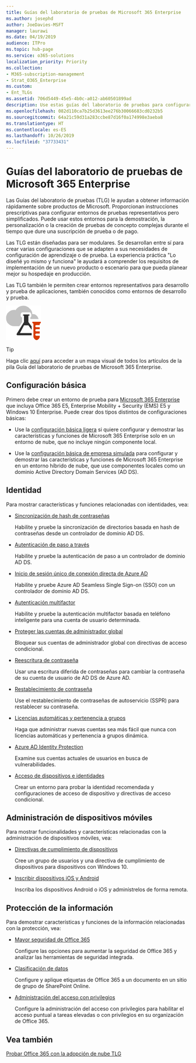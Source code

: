 ```yaml
---
title: Guías del laboratorio de pruebas de Microsoft 365 Enterprise
ms.author: josephd
author: JoeDavies-MSFT
manager: laurawi
ms.date: 04/19/2019
audience: ITPro
ms.topic: hub-page
ms.service: o365-solutions
localization_priority: Priority
ms.collection:
- M365-subscription-management
- Strat_O365_Enterprise
ms.custom:
- Ent_TLGs
ms.assetid: 706d5449-45e5-4b0c-a012-ab60501899ad
description: Use estas guías del laboratorio de pruebas para configurar la demostración, prueba de concepto y entornos de desarrollo y prueba de Microsoft 365 Enterprise.
ms.openlocfilehash: 082d110ca7b25d3613ee276b30066683cd0232b5
ms.sourcegitcommit: 64a21c59d31a283ccbe87d16f0a174998e3aeba8
ms.translationtype: HT
ms.contentlocale: es-ES
ms.lasthandoff: 10/26/2019
ms.locfileid: "37733431"
---
```

# <a name="microsoft-365-enterprise-test-lab-guides"></a>Guías del laboratorio de pruebas de Microsoft 365 Enterprise

Las Guías del laboratorio de pruebas (TLG) le ayudan a obtener información rápidamente sobre productos de Microsoft. Proporcionan instrucciones prescriptivas para configurar entornos de pruebas representativos pero simplificados. Puede usar estos entornos para la demostración, la personalización o la creación de pruebas de concepto complejas durante el tiempo que dure una suscripción de prueba o de pago. 

Las TLG están diseñadas para ser modulares. Se desarrollan entre sí para crear varias configuraciones que se adapten a sus necesidades de configuración de aprendizaje o de prueba. La experiencia práctica "Lo diseñé yo mismo y funciona" le ayudará a comprender los requisitos de implementación de un nuevo producto o escenario para que pueda planear mejor su hospedaje en producción.

Las TLG también le permiten crear entornos representativos para desarrollo y prueba de aplicaciones, también conocidos como entornos de desarrollo y prueba.
  
![Guías del laboratorio de pruebas para Microsoft Cloud](media/m365-enterprise-test-lab-guides/cloud-tlg-icon.png)

> [!TIP]
> Haga clic [aquí](https://aka.ms/m365etlgstack) para acceder a un mapa visual de todos los artículos de la pila Guía del laboratorio de pruebas de Microsoft 365 Enterprise.
  
## <a name="base-configuration"></a>Configuración básica

Primero debe crear un entorno de prueba para [Microsoft 365 Enterprise](https://docs.microsoft.com/microsoft-365-enterprise/) que incluya Office 365 E5, Enterprise Mobility + Security (EMS) E5 y Windows 10 Enterprise. Puede crear dos tipos distintos de configuraciones básicas:

- Use la [configuración básica ligera](lightweight-base-configuration-microsoft-365-enterprise.md) si quiere configurar y demostrar las características y funciones de Microsoft 365 Enterprise solo en un entorno de nube, que no incluye ningún componente local.

- Use la [configuración básica de empresa simulada](simulated-ent-base-configuration-microsoft-365-enterprise.md) para configurar y demostrar las características y funciones de Microsoft 365 Enterprise en un entorno híbrido de nube, que use componentes locales como un dominio Active Directory Domain Services (AD DS).
    
## <a name="identity"></a>Identidad

Para mostrar características y funciones relacionadas con identidades, vea:

- [Sincronización de hash de contraseñas](password-hash-sync-m365-ent-test-environment.md)
  
   Habilite y pruebe la sincronización de directorios basada en hash de contraseñas desde un controlador de dominio AD DS.

- [Autenticación de paso a través](pass-through-auth-m365-ent-test-environment.md)
  
   Habilite y pruebe la autenticación de paso a un controlador de dominio AD DS.

- [Inicio de sesión único de conexión directa de Azure AD](single-sign-on-m365-ent-test-environment.md)
  
   Habilite y pruebe Azure AD Seamless Single Sign-on (SSO) con un controlador de dominio AD DS.

- [Autenticación multifactor](multi-factor-authentication-microsoft-365-test-environment.md)
  
   Habilite y pruebe la autenticación multifactor basada en teléfono inteligente para una cuenta de usuario determinada.

- [Proteger las cuentas de administrador global](protect-global-administrator-accounts-microsoft-365-test-environment.md)
 
   Bloquear sus cuentas de administrador global con directivas de acceso condicional.

- [Reescritura de contraseña](password-writeback-m365-ent-test-environment.md)

   Usar una escritura diferida de contraseñas para cambiar la contraseña de su cuenta de usuario de AD DS de Azure AD.

- [Restablecimiento de contraseña](password-reset-m365-ent-test-environment.md)

   Use el restablecimiento de contraseñas de autoservicio (SSPR) para restablecer su contraseña.

- [Licencias automáticas y pertenencia a grupos](automate-licenses-group-membership-microsoft-365-test-environment.md)

   Haga que administrar nuevas cuentas sea más fácil que nunca con licencias automáticas y pertenencia a grupos dinámica.

- [Azure AD Identity Protection](azure-ad-identity-protection-microsoft-365-test-environment.md)

   Examine sus cuentas actuales de usuarios en busca de vulnerabilidades.

- [Acceso de dispositivos e identidades](identity-device-access-m365-test-environment.md)

   Crear un entorno para probar la identidad recomendada y configuraciones de acceso de dispositivo y directivas de acceso condicional.


## <a name="mobile-device-management"></a>Administración de dispositivos móviles

Para mostrar funcionalidades y características relacionadas con la administración de dispositivos móviles, vea:

- [Directivas de cumplimiento de dispositivos](mam-policies-for-your-microsoft-365-enterprise-dev-test-environment.md)
    
   Cree un grupo de usuarios y una directiva de cumplimiento de dispositivos para dispositivos con Windows 10.
    
- [Inscribir dispositivos iOS y Android](enroll-ios-and-android-devices-in-your-microsoft-enterprise-365-dev-test-environ.md)
   
   Inscriba los dispositivos Android o iOS y adminístrelos de forma remota.


## <a name="information-protection"></a>Protección de la información

Para demostrar características y funciones de la información relacionadas con la protección, vea:

- [Mayor seguridad de Office 365](increased-o365-security-microsoft-365-enterprise-dev-test-environment.md)
    
   Configure las opciones para aumentar la seguridad de Office 365 y analizar las herramientas de seguridad integrada.
  
- [Clasificación de datos](data-classification-microsoft-365-enterprise-dev-test-environment.md)
    
   Configure y aplique etiquetas de Office 365 a un documento en un sitio de grupo de SharePoint Online.
    
- [Administración del acceso con privilegios](privileged-access-microsoft-365-enterprise-dev-test-environment.md)
    
   Configure la administración del acceso con privilegios para habilitar el acceso puntual a tareas elevadas o con privilegios en su organización de Office 365.

## <a name="see-also"></a>Vea también

[Probar Office 365 con la adopción de nube TLG](https://docs.microsoft.com/office365/enterprise/cloud-adoption-test-lab-guides-tlgs)
